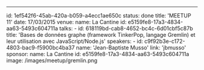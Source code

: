 ---
id: 1ef542f6-45ab-420a-b059-a4ecc1ae650c
status: done
title: 'MEETUP 11'
date: 17/03/2015
venue:
    name: La Cantine
    id: e5159fe8-17a3-4834-aa63-5493c604711a
talks:
    -
        id: 618119bd-cab8-4652-bc4c-6d01cbf5c87b
        title: 'Bases de données graphe (framework TinkerPop, langage Gremlin) et leur utilisation avec JavaScript/Node.js'
        speakers:
            -
                id: c9f92b3e-c172-4803-bac9-f5900bc4ba37
                name: 'Jean-Baptiste Musso'
                link: 'jbmusso'
sponsor:
    name: La Cantine
    id: e5159fe8-17a3-4834-aa63-5493c604711a
image: /images/meetup/gremlin.png
